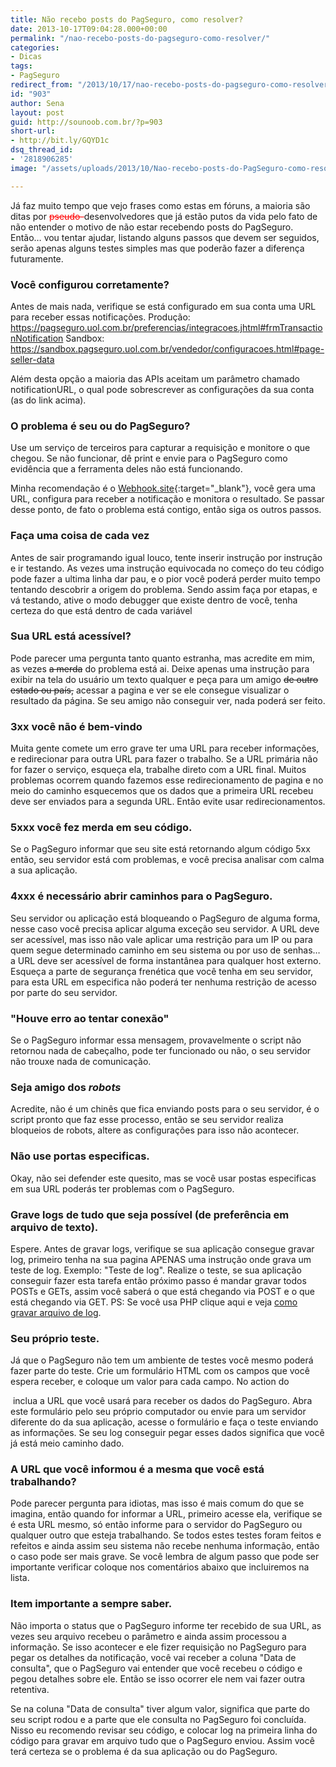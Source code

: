 ```yaml
---
title: Não recebo posts do PagSeguro, como resolver?
date: 2013-10-17T09:04:28.000+00:00
permalink: "/nao-recebo-posts-do-pagseguro-como-resolver/"
categories:
- Dicas
tags:
- PagSeguro
redirect_from: "/2013/10/17/nao-recebo-posts-do-pagseguro-como-resolver/"
id: "903"
author: Sena
layout: post
guid: http://sounoob.com.br/?p=903
short-url:
- http://bit.ly/GQYD1c
dsq_thread_id:
- '2818906285'
image: "/assets/uploads/2013/10/Nao-recebo-posts-do-PagSeguro-como-resolver.gif"

---
```

Já faz muito tempo que vejo frases como estas em fóruns, a maioria são ditas por <del style="color: #ff0000;">pseudo-</del>desenvolvedores que já estão putos da vida pelo fato de não entender o motivo de não estar recebendo posts do PagSeguro. Então… vou tentar ajudar, listando alguns passos que devem ser seguidos, serão apenas alguns testes simples mas que poderão fazer a diferença futuramente.<!--more-->

### Você configurou corretamente?

Antes de mais nada, verifique se está configurado em sua conta uma URL para receber essas notificações.
Produção: https://pagseguro.uol.com.br/preferencias/integracoes.jhtml#frmTransactionNotification
Sandbox: https://sandbox.pagseguro.uol.com.br/vendedor/configuracoes.html#page-seller-data

Além desta opção a maioria das APIs aceitam um parâmetro chamado notificationURL, o qual pode sobrescrever as configurações da sua conta (as do link acima).


### O problema é seu ou do PagSeguro?

Use um serviço de terceiros para capturar a requisição e monitore o que chegou. 
Se não funcionar, dê print e envie para o PagSeguro como evidência que a ferramenta deles não está funcionando.

Minha recomendação é o [Webhook.site](https://webhook.site/ "Webhook.site"){:target="_blank"}, você gera uma URL, configura para receber a notificação e monitora o resultado. Se passar desse ponto, de fato o problema está contigo, então siga os outros passos.

### Faça uma coisa de cada vez

Antes de sair programando igual louco, tente inserir instrução por instrução e ir testando. As vezes uma instrução equivocada no começo do teu código pode fazer a ultima linha dar pau, e o pior você poderá perder muito tempo tentando descobrir a origem do problema. Sendo assim faça por etapas, e vá testando, ative o modo debugger que existe dentro de você, tenha certeza do que está dentro de cada variável

### Sua URL está acessível?

Pode parecer uma pergunta tanto quanto estranha, mas acredite em mim, as vezes <del>a merda</del> do problema está ai. Deixe apenas uma instrução para exibir na tela do usuário um texto qualquer e peça para um amigo <del>de outro estado ou país,</del> acessar a pagina e ver se ele consegue visualizar o resultado da página. Se seu amigo não conseguir ver, nada poderá ser feito.

### 3xx você não é bem-vindo

Muita gente comete um erro grave ter uma URL para receber informações, e redirecionar para outra URL para fazer o trabalho. Se a URL primária não for fazer o serviço, esqueça ela, trabalhe direto com a URL final. Muitos problemas ocorrem quando fazemos esse redirecionamento de pagina e no meio do caminho esquecemos que os dados que a primeira URL recebeu deve ser enviados para a segunda URL. Então evite usar redirecionamentos.

### 5xxx você fez merda em seu código.
Se o PagSeguro informar que seu site está retornando algum código 5xx então, seu servidor está com problemas, e você precisa analisar com calma a sua aplicação.

### 4xxx é necessário abrir caminhos para o PagSeguro.
Seu servidor ou aplicação está bloqueando o PagSeguro de alguma forma, nesse caso você precisa aplicar alguma exceção seu servidor.
A URL deve ser acessível, mas isso não vale aplicar uma restrição para um IP ou para quem segue determinado caminho em seu sistema ou por uso de senhas… a URL deve ser acessível de forma instantânea para qualquer host externo. Esqueça a parte de segurança frenética que você tenha em seu servidor, para esta URL em especifica não poderá ter nenhuma restrição de acesso por parte do seu servidor.

### "Houve erro ao tentar conexão"
Se o PagSeguro informar essa mensagem, provavelmente o script não retornou nada de cabeçalho, pode ter funcionado ou não, o seu servidor não trouxe nada de comunicação.

### Seja amigo dos _robots_

Acredite, não é um chinês que fica enviando posts para o seu servidor, é o script pronto que faz esse processo, então se seu servidor realiza bloqueios de robots, altere as configurações para isso não acontecer.

### Não use portas especificas.

Okay, não sei defender este quesito, mas se você usar postas especificas em sua URL poderás ter problemas com o PagSeguro.

### Grave logs de tudo que seja possível (de preferência em arquivo de texto).

Espere. Antes de gravar logs, verifique se sua aplicação consegue gravar log, primeiro tenha na sua pagina APENAS uma instrução onde grava um teste de log. Exemplo: "Teste de log". Realize o teste, se sua aplicação conseguir fazer esta tarefa então próximo passo é mandar gravar todos POSTs e GETs, assim você saberá o que está chegando via POST e o que está chegando via GET. PS: Se você usa PHP clique aqui e veja <a title="Escrevendo um arquivo de texto, usando PHP" href="/escrevendo-um-arquivo-de-texto-usando-php/" target="_blank">como gravar arquivo de log</a>.

### Seu próprio teste.

Já que o PagSeguro não tem um ambiente de testes você mesmo poderá fazer parte do teste. Crie um formulário HTML com os campos que você espera receber, e coloque um valor para cada campo. No action do **<form>** inclua a URL que você usará para receber os dados do PagSeguro. Abra este formulário pelo seu próprio computador ou envie para um servidor diferente do da sua aplicação, acesse o formulário e faça o teste enviando as informações. Se seu log conseguir pegar esses dados significa que você já está meio caminho dado.

### A URL que você informou é a mesma que você está trabalhando?

Pode parecer pergunta para idiotas, mas isso é mais comum do que se imagina, então quando for informar a URL, primeiro acesse ela, verifique se é esta URL mesmo, só então informe para o servidor do PagSeguro ou qualquer outro que esteja trabalhando. Se todos estes testes foram feitos e refeitos e ainda assim seu sistema não recebe nenhuma informação, então o caso pode ser mais grave. Se você lembra de algum passo que pode ser importante verificar coloque nos comentários abaixo que incluiremos na lista.

### Item importante a sempre saber.
Não importa o status que o PagSeguro informe ter recebido de sua URL, as vezes seu arquivo recebeu o parâmetro e ainda assim processou a informação. Se isso acontecer e ele fizer requisição no PagSeguro para pegar os detalhes da notificação, você vai receber a coluna "Data de consulta", que o PagSeguro vai entender que você recebeu o código e pegou detalhes sobre ele. Então se isso ocorrer ele nem vai fazer outra retentiva.

Se na coluna "Data de consulta" tiver algum valor, significa que parte do seu script rodou e a parte que ele consulta no PagSeguro foi concluída. Nisso eu recomendo revisar seu código, e colocar log na primeira linha do código para gravar em arquivo tudo que o PagSeguro enviou. Assim você terá certeza se o problema é da sua aplicação ou do PagSeguro.